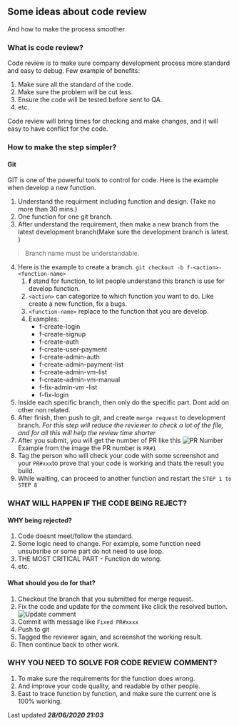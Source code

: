 ## Some ideas about code review
And how to make the process smoother


### What is code review?

Code review is to make sure company development process more standard and easy to debug. Few example of benefits:

1. Make sure all the standard of the code.
2. Make sure the problem will be cut less.
3. Ensure the code will be tested before sent to QA.
4. etc.

Code review will bring times for checking and make changes, and it will easy to have conflict for the code.

### How to make the step simpler?

#### Git
GIT is one of the powerful tools to control for code. Here is the example when develop a new function.

1. Understand the requirment including function and design. (Take no more than 30 mins.)
2. One function for one git branch.
3. After understand the requirement, then make a new branch from the latest development branch(Make sure the development branch is latest. )
>Branch name must be understandable.
4. Here is the example to create a branch.    ```git checkout -b f-<action>-<function-name>```
   1. **f** stand for function, to let people understand this branch is use for develop function. 
   2. ```<action>``` can categorize to which function you want to do. Like create a new function, fix a bugs.
   3. ```<function-name>``` replace to the function that you are develop. 
   4. Examples:
      - f-create-login
      - f-create-signup
      - f-create-auth 
      - f-create-user-payment
      - f-create-admin-auth
      - f-create-admin-payment-list
      - f-create-admin-vm-list
      - f-create-admin-vm-manual
      - f-fix-admin-vm -list
      - f-fix-login
5. Inside each specific branch, then only do the specific part. Dont add on other non related.
6. After finish, then push to git, and create ```merge request``` to development branch. *For this step will reduce the reviewer to check a lot of the file, and for all this will help the review time shorter*
7. After you submit, you will get the number of PR like this ![PR Number](https://i.imgur.com/HO8i51I.png)Example from the image the PR number is ```PR#1```
8. Tag the person who will check your code with some screenshot and your ```PR#xxx```to prove that your code is working and thats the result you build.
9. While waiting, can proceed to another function and restart the ```STEP 1 to STEP 8```
   
### WHAT WILL HAPPEN IF THE CODE BEING REJECT?
#### WHY being rejected?

1. Code doesnt meet/follow the standard.
2. Some logic need to change. For example, some function need unsubsribe or some part do not need to use loop.
3. THE MOST CRITICAL PART - Function do wrong.
4. etc.

#### What should you do for that?

1. Checkout the branch that you submitted for merge request.
2. Fix the code and update for the comment like click the resolved button. ![Update comment](https://i.imgur.com/czW40rE.png)
3. Commit with message like ```Fixed PR#xxxx```
4. Push to git
5. Tagged the reviewer again, and screenshot the working result.
6. Then continue back to other work.

### WHY YOU NEED TO SOLVE FOR CODE REVIEW COMMENT?

1. To make sure the requirements for the function does wrong. 
2. And improve your code quality, and readable by other people.
3. East to trace function by function, and make sure the current one is 100% working.


Last updated ***28/06/2020 21:03***

